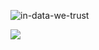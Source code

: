 

![in-data-we-trust](https://github.com/user-attachments/assets/b7fa0b15-612c-418e-b283-a2ca87227743)

<img align="center" src="https://profile-pizza.liara.run/generate/Seyedsahel/?no_bg=true?textcolor=646464" />

